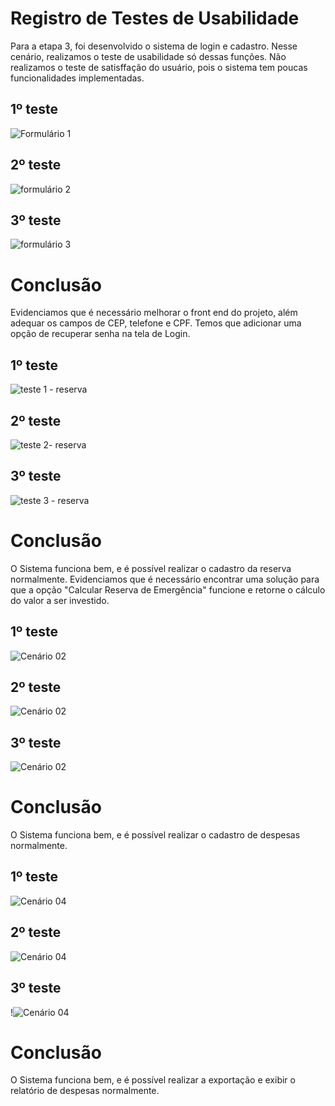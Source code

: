 # Registro de Testes de Usabilidade 

Para a etapa 3, foi desenvolvido o sistema de login e cadastro. Nesse cenário, realizamos o teste de usabilidade só dessas funções. Não realizamos o teste de satisffação do usuário, pois o sistema tem poucas funcionalidades implementadas.

## 1º teste

![Formulário 1](https://github.com/ICEI-PUC-Minas-PMV-ADS/pmv-ads-2023-2-e2-proj-int-t2-conta-facil/assets/36486198/73587c5c-2255-4efa-bd43-cd990199a9a9)

## 2º teste

![formulário 2](https://github.com/ICEI-PUC-Minas-PMV-ADS/pmv-ads-2023-2-e2-proj-int-t2-conta-facil/assets/36486198/1b5aa2ae-659d-4fa5-95f7-6863d0ba38c4)

## 3º teste

![formulário 3](https://github.com/ICEI-PUC-Minas-PMV-ADS/pmv-ads-2023-2-e2-proj-int-t2-conta-facil/assets/36486198/02c4940c-d520-4d3c-b3f7-f9083ba748ef)


# Conclusão

Evidenciamos que é necessário melhorar o front end do projeto, além adequar os campos de CEP, telefone 
e CPF. Temos que adicionar uma opção de recuperar senha na tela de Login.

## 1º teste

![teste 1 - reserva](https://github.com/ICEI-PUC-Minas-PMV-ADS/pmv-ads-2023-2-e2-proj-int-t2-conta-facil/assets/71662852/eda8b3a3-b798-48ad-9bac-8cffa58b265e)

## 2º teste

![teste 2- reserva](https://github.com/ICEI-PUC-Minas-PMV-ADS/pmv-ads-2023-2-e2-proj-int-t2-conta-facil/assets/71662852/9d6a4bb9-89d4-4605-9699-9ecaa263a0c3)

## 3º teste

![teste 3 - reserva](https://github.com/ICEI-PUC-Minas-PMV-ADS/pmv-ads-2023-2-e2-proj-int-t2-conta-facil/assets/71662852/9a261036-5d01-480d-9f72-643d8b875802)



# Conclusão

O Sistema funciona bem, e é possível realizar o cadastro da reserva normalmente. Evidenciamos que é necessário encontrar uma solução para que a opção "Calcular Reserva de Emergência" funcione e retorne o cálculo do valor a ser investido. 



## 1º teste

![Cenário 02](https://github.com/ICEI-PUC-Minas-PMV-ADS/pmv-ads-2023-2-e2-proj-int-t2-conta-facil/assets/121464977/e0ffeffd-b30d-4b5f-a02d-f512b3242bfb)


## 2º teste

![Cenário 02](https://github.com/ICEI-PUC-Minas-PMV-ADS/pmv-ads-2023-2-e2-proj-int-t2-conta-facil/assets/121464977/5840c3fb-4caf-475e-b6fb-9251cd9c477d)

## 3º teste

![Cenário 02](https://github.com/ICEI-PUC-Minas-PMV-ADS/pmv-ads-2023-2-e2-proj-int-t2-conta-facil/assets/121464977/4dd5d231-10c2-4dc1-9f68-0e74095bec24)



# Conclusão

O Sistema funciona bem, e é possível realizar o cadastro de despesas normalmente. 


## 1º teste

![Cenário 04](https://github.com/ICEI-PUC-Minas-PMV-ADS/pmv-ads-2023-2-e2-proj-int-t2-conta-facil/assets/121464977/41a767a1-e9cd-4764-841e-7f07f3227bf8)


## 2º teste

![Cenário 04](https://github.com/ICEI-PUC-Minas-PMV-ADS/pmv-ads-2023-2-e2-proj-int-t2-conta-facil/assets/121464977/90bca57c-b306-453b-acc1-b37bc7ca4ed7)

## 3º teste

!![Cenário 04](https://github.com/ICEI-PUC-Minas-PMV-ADS/pmv-ads-2023-2-e2-proj-int-t2-conta-facil/assets/121464977/326de3f3-d217-41b0-b1aa-86b53cb266c7)



# Conclusão

O Sistema funciona bem, e é possível realizar a exportação e exibir o relatório de despesas normalmente. 

